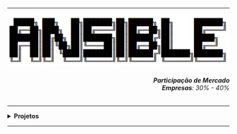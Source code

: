 ----

<div align="Center"> 
<a 
  href="https://github.com/n3ur0cr45h/Ansible/blob/main/Ansible.jpg"> <img src="https://raw.githubusercontent.com/n3ur0cr45h/Ansible/main/Ansible.jpg" alt="Puppet Image">
</a>
</div>


<div align="Right">
<h6>
<strong>Participação de Mercado</strong>
<br><strong>Empresas</strong>: 30% - 40%
</h6>  
</div>


</h6>  
</div>

----

<details>
  <summary><b> Projetos </b></summary>
<div align="Center"> 
<br>

  
|  ID  | Título                    | Descrição                                                                        | 
| ---- | ------------------------- | ---------------------------------------------------------------------------------| 
|  01  | Automação WebServer   | Realizar a Instalação e Configuração do Apache2 com um playbook          |
|  02  | Gerenciamento Usuário   | Criar Usuários e Inserir em Grupos de Forma Automática com o playbook           |
|  03  |    |           |
|  04  |    |           |
|  05  |    |           |
|  06  |    |           |
|  07  |    |           |
|  08  |    |           |
|  09  |    |           |
|  10  |    |           |


</div> 
</details>

----

